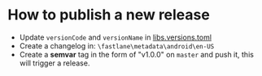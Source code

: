 # How to publish a new release

- Update `versionCode` and `versionName` in [libs.versions.toml](/gradle/libs.versions.toml)
- Create a changelog in: `\fastlane\metadata\android\en-US`
- Create a **semvar** tag in the form of "v1.0.0" on `master` and push it, this will trigger a release.
